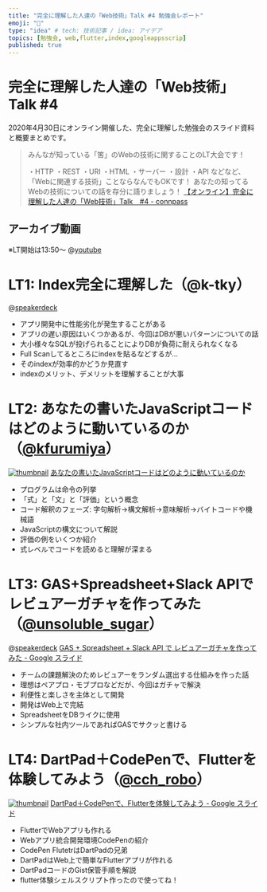 ```yaml
---
title: "完全に理解した人達の「Web技術」Talk #4 勉強会レポート"
emoji: "📝"
type: "idea" # tech: 技術記事 / idea: アイデア
topics: [勉強会, web,flutter,index,googleappsscrip]
published: true
---
```

# 完全に理解した人達の「Web技術」Talk #4
2020年4月30日にオンライン開催した、完全に理解した勉強会のスライド資料と概要まとめです。

> みんなが知っている「筈」のWebの技術に関することのLT大会です！
> 
> ・HTTP
> ・REST
> ・URI
> ・HTML
> ・サーバー
> ・設計
> ・API
> などなど、「Webに関連する技術」ことならなんでもOKです！
> あなたの知ってるWebの技術についての話を存分に語りましょう！
> [【オンライン】完全に理解した人達の「Web技術」Talk　#4 - connpass](https://easy2.connpass.com/event/173015/)

## アーカイブ動画
※LT開始は13:50​～
@[youtube](pznTcxA6T3U)

# LT1: Index完全に理解した（@k-tky）
@[speakerdeck](8aefa723fe4845a49fb15de79e5a0d20)

- アプリ開発中に性能劣化が発生することがある
- アプリの遅い原因はいくつかあるが、今回はDBが悪いパターンについての話
- 大小様々なSQLが投げられることによりDBが負荷に耐えられなくなる
- Full Scanしてるところにindexを貼るなどするが…
- そのindexが効率的かどうか見直す
- indexのメリット、デメリットを理解することが大事

# LT2: あなたの書いたJavaScriptコードはどのように動いているのか（[@kfurumiya](https://twitter.com/kfurumiya)）
[![thumbnail](https://s3.amazonaws.com/media-p.slid.es/thumbnails/42f34aa3c86bdd1995eb694b1d4aaf8d/thumb.jpg?1588224785)](https://slides.com/kotofurumiya/how-your-javascript-code-works#/)
[あなたの書いたJavaScriptコードはどのように動いているのか](https://slides.com/kotofurumiya/how-your-javascript-code-works#/)

- プログラムは命令の列挙
- 「式」と「文」と「評価」という概念
- コード解釈のフェーズ: 字句解析→構文解析→意味解析→バイトコードや機械語
- JavaScriptの構文について解説
- 評価の例をいくつか紹介
- 式レベルでコードを読めると理解が深まる

# LT3: GAS+Spreadsheet+Slack APIでレビュアーガチャを作ってみた（[@unsoluble_sugar](https://twitter.com/unsoluble_sugar)）
@[speakerdeck](f65e3f8a77574804afa8fbd2421a4da7)
[GAS + Spreadsheet + Slack API で レビュアーガチャを作ってみた - Google スライド](https://docs.google.com/presentation/d/1UsRCYm78h1lfmE1vK-XCs1TYAjCE0_PLrsxY3Cc3tj0/edit)

- チームの課題解決のためレビュアーをランダム選出する仕組みを作った話
- 理想はペアプロ・モブプロなどだが、今回はガチャで解決
- 利便性と楽しさを主体として開発
- 開発はWeb上で完結
- SpreadsheetをDBライクに使用
- シンプルな社内ツールであればGASでサクッと書ける


# LT4: DartPad＋CodePenで、Flutterを体験してみよう（[@cch_robo](https://twitter.com/cch_robo)）
[![thumbnail](https://lh5.googleusercontent.com/YgBkErYKmq-A7FTdrjXZzrQomB_FLkE2mqvzXAYo5n6jy9aUNcGCupe4RXdW3ITCVUyFzNz3vQ=w1200-h630-p)](https://docs.google.com/presentation/d/1wg1s4zx89tAfxF3H2JFXIHBa4i8gkyuekCZRLJ9gqyk/edit#slide=id.g40cec0799f_2_35)
[DartPad＋CodePenで、Flutterを体験してみよう - Google スライド](https://docs.google.com/presentation/d/1wg1s4zx89tAfxF3H2JFXIHBa4i8gkyuekCZRLJ9gqyk/edit#slide=id.g40cec0799f_2_35)

- FlutterでWebアプリも作れる
- Webアプリ統合開発環境CodePenの紹介
- CodePen FlutetrはDartPadの兄弟
- DartPadはWeb上で簡単なFlutterアプリが作れる
- DartPadコードのGist保管手順を解説
- flutter体験シェルスクリプト作ったので使ってね！
